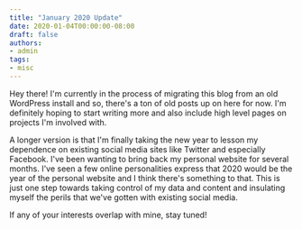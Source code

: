 ```yaml
---
title: "January 2020 Update"
date: 2020-01-04T00:00:00-08:00
draft: false
authors:
- admin
tags:
- misc
---
```


Hey there! I'm currently in the process of migrating this blog from an
old WordPress install and so, there's a ton of old posts up on here
for now. I'm definitely hoping to start writing more and also include
high level pages on projects I'm involved with.

A longer version is that I'm finally taking the new year to lesson my
dependence on existing social media sites like Twitter and especially
Facebook. I've been wanting to bring back my personal website for
several months. I've seen a few online personalities express that 2020
would be the year of the personal website and I think there's
something to that. This is just one step towards taking control of my
data and content and insulating myself the perils that we've gotten
with existing social media.

If any of your interests overlap with mine, stay tuned!
